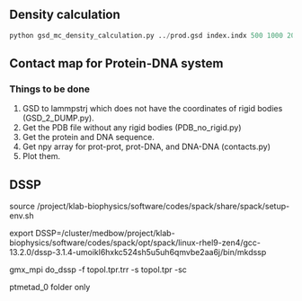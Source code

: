 ## Density calculation
```python 
python gsd_mc_density_calculation.py ../prod.gsd index.indx 500 1000 2000 1 1 ang   // bin start stop stride
```

## Contact map for Protein-DNA system
### Things to be done
  1. GSD to lammpstrj which does not have the coordinates of rigid bodies (GSD_2_DUMP.py).
  2. Get the PDB file without any rigid bodies (PDB_no_rigid.py)
  3. Get the protein and DNA sequence.
  4. Get npy array for prot-prot, prot-DNA, and DNA-DNA (contacts.py)
  5. Plot them.


## DSSP
source /project/klab-biophysics/software/codes/spack/share/spack/setup-env.sh

export DSSP=/cluster/medbow/project/klab-biophysics/software/codes/spack/opt/spack/linux-rhel9-zen4/gcc-13.2.0/dssp-3.1.4-umoikl6hxkc524sh5u5uh6qmvbe2aa6j/bin/mkdssp

gmx_mpi do_dssp -f topol.tpr.trr -s topol.tpr -sc

ptmetad_0 folder only
